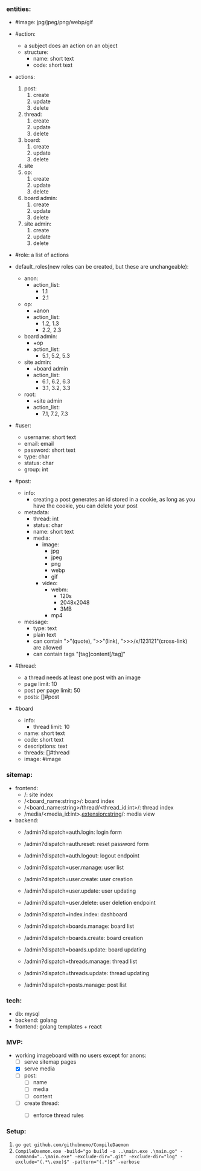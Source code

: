 ### entities:
- #image: jpg/jpeg/png/webp/gif

- #action:
	- a subject does an action on an object
	- structure:
		- name: short text
		- code: short text

- actions:
	1. post:
		1. create
		2. update
		3. delete
	2. thread:
		1. create
		2. update
		3. delete
	3. board:
		1. create
		2. update
		3. delete
	4. site
	5. op:
		1. create
		2. update
		3. delete
	6. board admin:
		1. create
		2. update
		3. delete
	7. site admin:
		1. create
		2. update
		3. delete

- #role: a list of actions

- default_roles(new roles can be created, but these are unchangeable):
	- anon:
		- action_list:
			- 1.1
			- 2.1
	- op:
		- +anon
		- action_list:
			- 1.2, 1.3
			- 2.2, 2.3
	- board admin:
		- +op
		- action_list:
			- 5.1, 5.2, 5.3
	- site admin:
		- +board admin
		- action_list:
			- 6.1, 6.2, 6.3
			- 3.1, 3.2, 3.3
	- root:
		- +site admin
		- action_list:
			- 7.1, 7.2, 7.3

- #user:
	- username: short text
	- email: email
	- password: short text
	- type: char
	- status: char
	- group: int

- #post:
	- info:
		- creating a post generates an id stored in a cookie,
		as long as you have the cookie, you can delete your post
	- metadata:
		- thread: int
		- status: char
		- name: short text
		- media:
			- image:
				- jpg
				- jpeg
				- png
				- webp
				- gif
			- video:
				- webm:
					- 120s
					- 2048x2048
					- 3MB
				- mp4
	- message:
		- type: text
		- plain text
		- can contain ">"(quote), ">>"(link), ">>>/x/123121"(cross-link) are allowed
		- can contain tags "[tag]content[/tag]"
- #thread:
	- a thread needs at least one post with an image
	- page limit: 10
	- post per page limit: 50
	- posts: []#post
- #board
	- info:
		- thread limit: 10
	- name: short text
	- code: short text
	- descriptions: text
	- threads: []#thread
	- image: #image


### sitemap:
- frontend:
	- /: site index
	- /<board_name:string>/: board index
	- /<board_name:string>/thread/<thread_id:int>/: thread index
	- /media/<media_id:int>.<extension:string>/: media view
- backend:
	- /admin?dispatch=auth.login: login form
	- /admin?dispatch=auth.reset: reset password form
	- /admin?dispatch=auth.logout: logout endpoint

	- /admin?dispatch=user.manage: user list
	- /admin?dispatch=user.create: user creation
	- /admin?dispatch=user.update: user updating
	- /admin?dispatch=user.delete: user deletion endpoint

	- /admin?dispatch=index.index: dashboard

	- /admin?dispatch=boards.manage: board list
	- /admin?dispatch=boards.create: board creation
	- /admin?dispatch=boards.update: board updating

	- /admin?dispatch=threads.manage: thread list
	- /admin?dispatch=threads.update: thread updating

	- /admin?dispatch=posts.manage: post list


### tech:
- db: mysql
- backend: golang
- frontend: golang templates + react


### MVP:
- working imageboard with no users except for anons:
	- [ ] serve sitemap pages
	- [x] serve media
	- [ ] post:
		- [ ] name
		- [ ] media
		- [ ] content
	- [ ] create thread:
		- [ ] enforce thread rules



### Setup:
1. `go get github.com/githubnemo/CompileDaemon`
2. `CompileDaemon.exe -build="go build -o ..\main.exe .\main.go" -command="..\main.exe" -exclude-dir=".git" -exclude-dir="log" -exclude="(.*\.exe)$" -pattern="(.*)$" -verbose`